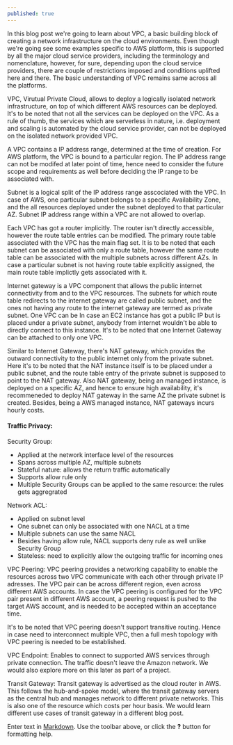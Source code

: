 ```yaml
---
published: true
---
```


In this blog post we're going to learn about VPC, a basic building block of creating a network infrastructure on the cloud environments. Even though we're going see some examples specific to AWS platform, this is supported by all the major cloud service providers, including the terminology and nomenclature, however, for sure, depending upon the cloud service providers, there are couple of restrictions imposed and conditions uplifted here and there. The basic understanding of VPC remains same across all the platforms.

VPC, Virutual Private Cloud, allows to deploy a logically isolated network infrastructure, on top of which different AWS resources can be deployed. It's to be noted that not all the services can be deployed on the VPC. As a rule of thumb, the services which are serverless in nature, i.e. deployment and scaling is automated by the cloud service provider, can not be deployed on the isolated network provided VPC. 

A VPC contains a IP address range, determined at the time of creation. For AWS platform, the VPC is bound to a particular region. The IP address range can not be modifed at later point of time, hence need to consider the future scope and requirements as well before deciding the IP range to be associated with.

Subnet is a logical split of the IP address range asscociated with the VPC. In case of AWS, one particular subnet belongs to a specific Availability Zone, and the all resources deployed under the subnet deployed to that particular AZ. Subnet IP address range within a VPC are not allowed to overlap.

Each VPC has got a router implicitly. The router isn't directly accessible, however the route table entries can be modified. The primary route table associated with the VPC has the main flag set. It is to be noted that each subnet can be associated with only a route table, however the same route table can be associated with the multiple subnets across different AZs. In case a particular subnet is not having route table explicitly assigned, the main route table implictly gets associated with it.

Internet gateway is a VPC component that allows the public internet connectivity from and to the VPC resources. The subnets for which route table redirects to the internet gateway are called public subnet, and the ones not having any route to the internet gateway are termed as private subnet. One VPC can be In case an EC2 instance has got a public IP but is placed under a private subnet, anybody from internet wouldn't be able to directly connect to this instance. It's to be noted that one Internet Gateway can be attached to only one VPC.

Similar to Internet Gateway, there's NAT gateway, which provides the outward connectivity to the public internet only from the private subnet. Here it's to be noted that the NAT instance itself is to be placed under a public subnet, and the route table entry of the private subnet is supposed to point to the NAT gateway. Also NAT gateway, being an managed instance, is deployed on a specific AZ, and hence to ensure high availability, it's recommeneded to deploy NAT gateway in the same AZ the private subnet is created. Besides, being a AWS managed instance, NAT gateways incurs hourly costs.


#### Traffic Privacy:
Security Group:
- Applied at the network interface level of the resources
- Spans across multiple AZ, multiple subnets
- Stateful nature: allows the return traffic automatically
- Supports allow rule only
- Multiple Security Groups can be applied to the same resource: the rules gets aggregrated

Network ACL:
- Applied on subnet level
- One subnet can only be associated with one NACL at a time
- Multiple subnets can use the same NACL
- Besides having allow rule, NACL supports deny rule as well unlike Security Group
- Stateless: need to explicitly allow the outgoing traffic for incoming ones


VPC Peering:
VPC peering provides a networking capability to enable the resources across two VPC communicate with each other through private IP adresses. The VPC pair can be across different region, even across different AWS accounts. In case the VPC peering is configured for the VPC pair present in different AWS account, a peering request is pushed to the target AWS account, and is needed to be accepted within an acceptance time. 



It's to be noted that VPC peering doesn't support transitive routing. Hence in case need to interconnect multiple VPC, then a full mesh topology with VPC peering is needed to be established.

VPC Endpoint:
Enables to connect to supported AWS services through private connection. The traffic doesn't leave the Amazon network. We would also explore more on this later as part of a project.


Transit Gateway: 
Transit gateway is advertised as the cloud router in AWS. This follows the hub-and-spoke model, where the transit gateway servers as the central hub and manages network to different private networks. This is also one of the resource which costs per hour basis. We would learn different use cases of transit gateway in a different blog post.


Enter text in [Markdown](http://daringfireball.net/projects/markdown/). Use the toolbar above, or click the **?** button for formatting help.
